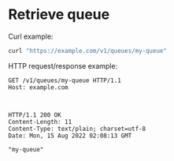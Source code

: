 # Retrieve queue

Curl example:

```sh
curl "https://example.com/v1/queues/my-queue"
```


HTTP request/response example:

```http
GET /v1/queues/my-queue HTTP/1.1
Host: example.com



HTTP/1.1 200 OK
Content-Length: 11
Content-Type: text/plain; charset=utf-8
Date: Mon, 15 Aug 2022 02:08:13 GMT

"my-queue"
```


